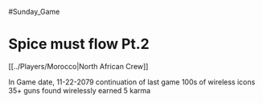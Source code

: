 #Sunday_Game
# Spice must flow Pt.2
[[../Players/Morocco|North African Crew]]

In Game date, 11-22-2079
continuation of last game
100s of wireless icons
35+ guns found wirelessly
earned 5 karma
